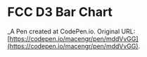 # FCC D3 Bar Chart
 _A Pen created at CodePen.io. Original URL: [https://codepen.io/macengr/pen/mddVvGG](https://codepen.io/macengr/pen/mddVvGG).

 